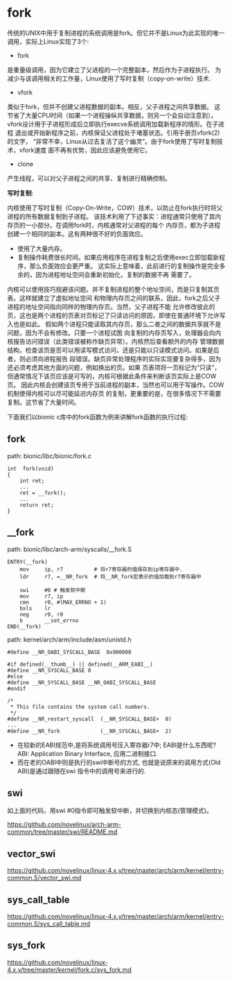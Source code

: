 fork
========================================

传统的UNIX中用于复制进程的系统调用是fork。但它并不是Linux为此实现的唯一调用，实际上Linux实现了3个:

* fork

是重量级调用，因为它建立了父进程的一个完整副本，然后作为子进程执行。
为减少与该调用相关的工作量，Linux使用了写时复制（copy-on-write）技术.

* vfork

类似于fork，但并不创建父进程数据的副本。相反，父子进程之间共享数据。
这节省了大量CPU时间（如果一个进程操纵共享数据，则另一个会自动注意到）。
vfork设计用于子进程形成后立即执行execve系统调用加载新程序的情形。在子进程
退出或开始新程序之前，内核保证父进程处于堵塞状态。引用手册页vfork(2)的文字，
“非常不幸，Linux从过去复活了这个幽灵”。由于fork使用了写时复制技术，vfork速度
面不再有优势，因此应该避免使用它。

* clone

产生线程，可以对父子进程之间的共享、复制进行精确控制。

**写时复制**:

内核使用了写时复制（Copy-On-Write，COW）技术，以防止在fork执行时将父进程的所有数据复制到子进程。
该技术利用了下述事实：进程通常只使用了其内存页的一小部分。在调用fork时，内核通常对父进程的每个
内存页，都为子进程创建一个相同的副本。这有两种很不好的负面效应。

* 使用了大量内存。
* 复制操作耗费很长时间。如果应用程序在进程复制之后使用exec立即加载新程序，那么负面效应会更严重。
  这实际上意味着，此前进行的复制操作是完全多余的，因为进程地址空间会重新初始化，复制的数据不再
  需要了。

内核可以使用技巧规避该问题。并不复制进程的整个地址空间，而是只复制其页表。这样就建立了虚拟地址空间
和物理内存页之间的联系，因此，fork之后父子进程的地址空间指向同样的物理内存页。当然，父子进程不能
允许修改彼此的页，这也是两个进程的页表对页标记了只读访问的原因，即使在普通环境下允许写入也是如此。
假如两个进程只能读取其内存页，那么二者之间的数据共享就不是问题，因为不会有修改。只要一个进程试图
向复制的内存页写入，处理器会向内核报告访问错误（此类错误被称作缺页异常）。内核然后查看额外的内存
管理数据结构，检查该页是否可以用读写模式访问，还是只能以只读模式访问。如果是后者，则必须向进程报告
段错误。缺页异常处理程序的实际实现要复杂得多，因为还必须考虑其他方面的问题，例如换出的页。如果
页表项将一页标记为“只读”，但通常情况下该页应该是可写的，内核可根据此条件来判断该页实际上是COW页。
因此内核会创建该页专用于当前进程的副本，当然也可以用于写操作。COW机制使得内核可以尽可能延迟内存页
的复制，更重要的是，在很多情况下不需要复制。这节省了大量时间。


下面我们以bionic c库中的fork函数为例来讲解fork函数的执行过程:

fork
----------------------------------------

path: bionic/libc/bionic/fork.c
```
int  fork(void)
{
    int ret;
    ...
    ret = __fork();
    ...
    return ret;
}
```

__fork
----------------------------------------

path: bionic/libc/arch-arm/syscalls/__fork.S
```
ENTRY(__fork)
    mov     ip, r7          # 将r7寄存器的值保存到ip寄存器中.
    ldr     r7, =__NR_fork  # 将__NR_fork宏表示的值加载到r7寄存器中

    swi     #0 # 触发软中断
    mov     r7, ip
    cmn     r0, #(MAX_ERRNO + 1)
    bxls    lr
    neg     r0, r0
    b       __set_errno
END(__fork)
```

path: kernel/arch/arm/include/asm/unistd.h
```
#define __NR_OABI_SYSCALL_BASE  0x900000

#if defined(__thumb__) || defined(__ARM_EABI__)
#define __NR_SYSCALL_BASE 0
#else
#define __NR_SYSCALL_BASE __NR_OABI_SYSCALL_BASE
#endif

/*
 * This file contains the system call numbers.
 */
#define __NR_restart_syscall  (__NR_SYSCALL_BASE+  0)
...
#define __NR_fork             (__NR_SYSCALL_BASE+  2)
```

* 在较新的EABI规范中,是将系统调用号压入寄存器r7中;
  EABI是什么东西呢? ABI: Application Binary Interface, 应用二进制接口.
* 而在老的OABI中则是执行的swi中断号的方式, 也就是说原来的调用方式(Old ABI)是通过跟随在swi
  指令中的调用号来进行的.

swi
----------------------------------------

如上面的代码，用swi #0指令即可触发软中断，并切换到内核态(管理模式)。

https://github.com/novelinux/arch-arm-common/tree/master/swi/README.md

vector_swi
----------------------------------------

https://github.com/novelinux/linux-4.x.y/tree/master/arch/arm/kernel/entry-common.S/vector_swi.md

sys_call_table
----------------------------------------

https://github.com/novelinux/linux-4.x.y/tree/master/arch/arm/kernel/entry-common.S/sys_call_table.md

sys_fork
----------------------------------------

https://github.com/novelinux/linux-4.x.y/tree/master/kernel/fork.c/sys_fork.md
